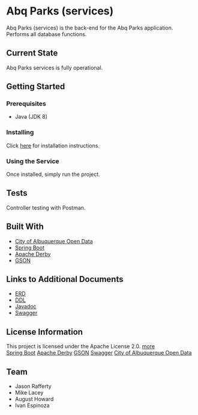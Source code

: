 # Abq Parks (services)
Abq Parks (services) is the back-end for the Abq Parks application. Performs all database functions.

## Current State
Abq Parks services is fully operational. 

## Getting Started
### Prerequisites 
* Java (JDK 8)

### Installing
Click [here](docs/installation.md) for installation instructions.

### Using the Service
Once installed, simply run the project.

## Tests
Controller testing with Postman.

## Built With
* [City of Albuquerque Open Data](https://www.cabq.gov/abq-data)
* [Spring Boot](https://spring.io/projects/spring-boot)
* [Apache Derby](https://db.apache.org/derby/index.html)
* [GSON](https://sites.google.com/site/gson/)

## Links to Additional Documents
* [ERD](docs/Parks%20ERD.pdf)
* [DDL](docs/DDL.sql)
* [Javadoc](docs/api/index.html)
* [Swagger](docs/rest-api.md)

## License Information
This project is licensed under the Apache License 2.0. [more](https://github.com/abq-parks/services/blob/master/LICENSE)  
[Spring Boot](https://github.com/spring-projects/spring-boot#license)
[Apache Derby](https://db.apache.org/derby/license.html)
[GSON](https://github.com/google/gson#license)
[Swagger](https://swagger.io/license/)
[City of Albuquerque Open Data](https://www.cabq.gov/abq-data/abq-data-disclaimer-1)

## Team
* Jason Rafferty
* Mike Lacey
* August Howard
* Ivan Espinoza

